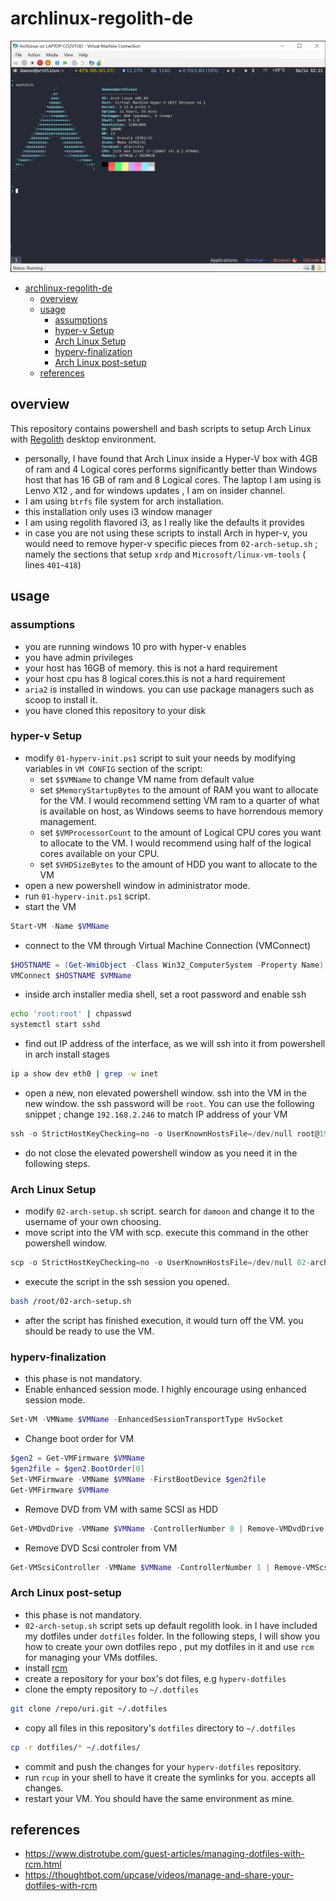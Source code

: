 # archlinux-regolith-de

![regolith](assets/regolith.png)

- [archlinux-regolith-de](#archlinux-regolith-de)
  - [overview](#overview)
  - [usage](#usage)
    - [assumptions](#assumptions)
    - [hyper-v Setup](#hyper-v-setup)
    - [Arch Linux Setup](#arch-linux-setup)
    - [hyperv-finalization](#hyperv-finalization)
    - [Arch Linux post-setup](#arch-linux-post-setup)
  - [references](#references)

## overview

This repository contains powershell and bash scripts to setup Arch Linux with [Regolith](https://regolith-linux.org) desktop environment.

- personally, I have found that Arch Linux inside a Hyper-V box with 4GB of ram and 4 Logical cores performs significantly better
  than Windows host that has 16 GB of ram and 8 Logical cores. The laptop I am using is Lenvo X12 , and for windows updates , I am on insider channel.
- I am using `btrfs` file system for arch installation.
- this installation only uses i3 window manager
- I am using regolith flavored i3, as I really like the defaults it provides
- in case you are not using these scripts to install Arch in hyper-v, you would need to remove hyper-v specific pieces from `02-arch-setup.sh` ; namely the sections that setup `xrdp` and `Microsoft/linux-vm-tools` ( lines `401`-`418`)

## usage

### assumptions

- you are running windows 10 pro with hyper-v enables
- you have admin privileges
- your host has 16GB of memory. this is not a hard requirement
- your host cpu has 8 logical cores.this is not a hard requirement
- `aria2` is installed in windows. you can use package managers such as scoop to install it.
- you have cloned this repository to your disk

### hyper-v Setup

- modify `01-hyperv-init.ps1` script to suit your needs by modifying variables in `VM CONFIG` section of the script:
  - set `$$VMName` to change VM name from default value
  - set `$MemoryStartupBytes` to the amount of RAM you want to allocate for the VM. I would recommend setting VM ram to a quarter of what is available on host, as Windows seems to have horrendous memory management.
  - set `$VMProcessorCount` to the amount of Logical CPU cores you want to allocate to the VM. I would recommend using half of the logical cores available on your CPU.
  - set `$VHDSizeBytes` to the amount of HDD you want to allocate to the VM
- open a new powershell window in administrator mode.
- run `01-hyperv-init.ps1` script.
- start the VM

```powershell
Start-VM -Name $VMName
```

- connect to the VM through Virtual Machine Connection (VMConnect)

```powershell
$HOSTNAME = (Get-WmiObject -Class Win32_ComputerSystem -Property Name).Name
VMConnect $HOSTNAME $VMName
```

- inside arch installer media shell, set a root password and enable ssh

```bash
echo 'root:root' | chpasswd
systemctl start sshd
```

- find out IP address of the interface, as we will ssh into it from powershell in arch install stages

```bash
ip a show dev eth0 | grep -w inet
```

- open a new, non elevated powershell window. ssh into the VM in the new window. the ssh password will be `root`. You can use the following snippet ; change `192.168.2.246` to match IP address of your VM

```powershell
ssh -o StrictHostKeyChecking=no -o UserKnownHostsFile=/dev/null root@192.168.2.246
```

- do not close the elevated powershell window as you need it in the following steps.

### Arch Linux Setup

- modify `02-arch-setup.sh` script. search for `damoon` and change it to the username of your own choosing.
- move script into the VM with scp. execute this command in the other powershell window.

```powershell
scp -o StrictHostKeyChecking=no -o UserKnownHostsFile=/dev/null 02-arch-setup.sh root@192.168.2.246:/root/
```

- execute the script in the ssh session you opened.

```bash
bash /root/02-arch-setup.sh
```

- after the script has finished execution, it would turn off the VM. you should be ready to use the VM.

### hyperv-finalization

- this phase is not mandatory.
- Enable enhanced session mode. I highly encourage using enhanced session mode.

```powershell
Set-VM -VMName $VMName -EnhancedSessionTransportType HvSocket
```

- Change boot order for VM

```powershell
$gen2 = Get-VMFirmware $VMName
$gen2file = $gen2.BootOrder[0]
Set-VMFirmware -VMName $VMName -FirstBootDevice $gen2file
Get-VMFirmware $VMName
```

- Remove DVD from VM with same SCSI as HDD

```powershell
Get-VMDvdDrive -VMName $VMName -ControllerNumber 0 | Remove-VMDvdDrive
```

- Remove DVD Scsi controler from VM

```powershell
Get-VMScsiController -VMName $VMName -ControllerNumber 1 | Remove-VMScsiController
```

### Arch Linux post-setup

- this phase is not mandatory.
- `02-arch-setup.sh` script sets up default regolith look. in I have included my dotfiles under `dotfiles` folder. In the following steps, I will show you how to create your own dotfiles repo , put my dotfiles in it and use `rcm` for managing your VMs dotfiles.
- install [rcm](https://github.com/thoughtbot/rcm)
- create a repository for your box's dot files, e.g `hyperv-dotfiles`
- clone the empty repository to `~/.dotfiles`

```bash
git clone /repo/uri.git ~/.dotfiles
```

- copy all files in this repository's `dotfiles` directory to  `~/.dotfiles`

```bash
cp -r dotfiles/* ~/.dotfiles/
```
- commit and push the changes for your  `hyperv-dotfiles` repository.
- run `rcup` in your shell to have it create the symlinks for you. accepts all changes.
- restart your VM. You should have the same environment as mine.

## references

- https://www.distrotube.com/guest-articles/managing-dotfiles-with-rcm.html
- https://thoughtbot.com/upcase/videos/manage-and-share-your-dotfiles-with-rcm